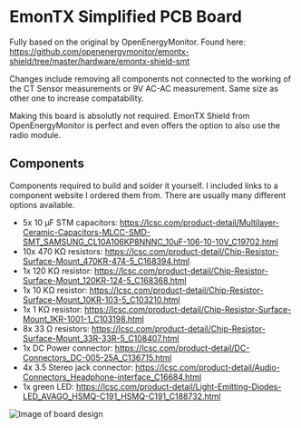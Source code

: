 # EmonTX Simplified PCB Board

Fully based on the original by OpenEnergyMonitor. Found here: https://github.com/openenergymonitor/emontx-shield/tree/master/hardware/emontx-shield-smt

Changes include removing all components not connected to the working of the CT Sensor measurements or 9V AC-AC measurement. Same size as other one to increase compatability. 

Making this board is absolutly not required. EmonTX Shield from OpenEnergyMonitor is perfect and even offers the option to also use the radio module. 

## Components 
Components required to build and solder it yourself. I included links to a component website I ordered them from. There are usually many different options available. 
* 5x 10 µF STM capacitors: https://lcsc.com/product-detail/Multilayer-Ceramic-Capacitors-MLCC-SMD-SMT_SAMSUNG_CL10A106KP8NNNC_10uF-106-10-10V_C19702.html
* 10x 470 KΩ resistors: https://lcsc.com/product-detail/Chip-Resistor-Surface-Mount_470KR-474-5_C168394.html
* 1x 120 KΩ resistor: https://lcsc.com/product-detail/Chip-Resistor-Surface-Mount_120KR-124-5_C168368.html
* 1x 10 KΩ resistor: https://lcsc.com/product-detail/Chip-Resistor-Surface-Mount_10KR-103-5_C103210.html
* 1x 1 KΩ resistor: https://lcsc.com/product-detail/Chip-Resistor-Surface-Mount_1KR-1001-1_C103198.html
* 8x 33 Ω resistors: https://lcsc.com/product-detail/Chip-Resistor-Surface-Mount_33R-33R-5_C108407.html
* 1x DC Power connector: https://lcsc.com/product-detail/DC-Connectors_DC-005-25A_C136715.html
* 4x 3.5 Stereo jack connector: https://lcsc.com/product-detail/Audio-Connectors_Headphone-interface_C16684.html
* 1x green LED: https://lcsc.com/product-detail/Light-Emitting-Diodes-LED_AVAGO_HSMQ-C191_HSMQ-C191_C188732.html


![Image of board design](https://i.imgur.com/5BEtQrJ.png "Board design")
